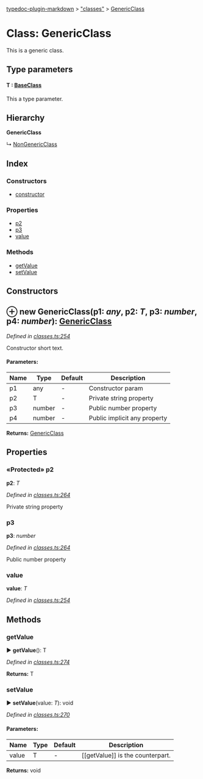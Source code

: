 [typedoc-plugin-markdown](../index.md) > ["classes"](../modules/_classes_.md) > [GenericClass](../classes/_classes_.genericclass.md)

# Class: GenericClass


This is a generic class.

## Type parameters
#### T :  [BaseClass](../classes/_classes_.baseclass.md)

This a type parameter.


## Hierarchy

**GenericClass**

↳  [NonGenericClass](../classes/_classes_.nongenericclass.md)







## Index

### Constructors

* [constructor](_classes_.genericclass.md#constructor)


### Properties

* [p2](_classes_.genericclass.md#p2)
* [p3](_classes_.genericclass.md#p3)
* [value](_classes_.genericclass.md#value)


### Methods

* [getValue](_classes_.genericclass.md#getvalue)
* [setValue](_classes_.genericclass.md#setvalue)



## Constructors

<a id="constructor"></a>


## ⊕ **new GenericClass**(p1: *any*, p2: *T*, p3: *number*, p4: *number*): [GenericClass](../classes/_classes_.genericclass.md)


*Defined in [classes.ts:254](https://github.com/tgreyuk/typedoc-plugin-markdown/blob/master/tests/src/classes.ts#L254)*


Constructor short text.


#### Parameters:

| Name  | Type                | Default | Description  |
| ------ | ------------------- | ------------ | ------------ |
| p1  | any | - | Constructor param |
| p2  | T | - | Private string property |
| p3  | number | - | Public number property |
| p4  | number | - | Public implicit any property |





**Returns:** [GenericClass](../classes/_classes_.genericclass.md)


## Properties

### «Protected» p2

**p2**:  *T* 

*Defined in [classes.ts:264](https://github.com/tgreyuk/typedoc-plugin-markdown/blob/master/tests/src/classes.ts#L264)*



Private string property




###  p3

**p3**:  *number* 

*Defined in [classes.ts:264](https://github.com/tgreyuk/typedoc-plugin-markdown/blob/master/tests/src/classes.ts#L264)*



Public number property




###  value

**value**:  *T* 

*Defined in [classes.ts:254](https://github.com/tgreyuk/typedoc-plugin-markdown/blob/master/tests/src/classes.ts#L254)*






## Methods

###  getValue

► **getValue**(): T



*Defined in [classes.ts:274](https://github.com/tgreyuk/typedoc-plugin-markdown/blob/master/tests/src/classes.ts#L274)*




**Returns:** T





###  setValue

► **setValue**(value: *T*): void



*Defined in [classes.ts:270](https://github.com/tgreyuk/typedoc-plugin-markdown/blob/master/tests/src/classes.ts#L270)*



#### Parameters:

| Name  | Type                | Default | Description  |
| ------ | ------------------- | ------------ | ------------ |
| value  | T | - | [[getValue]] is the counterpart. |





**Returns:** void






